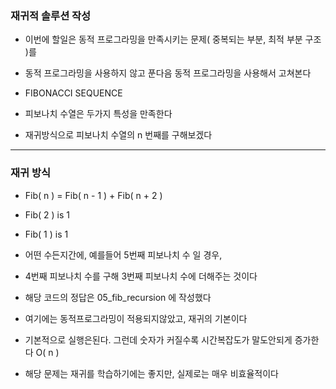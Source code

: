 ### 재귀적 솔루션 작성

- 이번에 할일은 동적 프로그라밍을 만족시키는 문제( 중복되는 부분, 최적 부분 구조 )를 


- 동적 프로그라밍을 사용하지 않고 푼다음 동적 프로그라밍을 사용해서 고쳐본다


- FIBONACCI SEQUENCE

- 피보나치 수열은 두가지 특성을 만족한다


- 재귀방식으로 피보나치 수열의 n 번째를 구해보겠다

---

### 재귀 방식

- Fib( n ) = Fib( n - 1 ) + Fib( n + 2 )


- Fib( 2 ) is 1


- Fib( 1 ) is 1


- 어떤 수든지간에, 예를들어 5번째 피보나치 수 일 경우, 
- 4번째 피보나치 수를 구해 3번째 피보나치 수에 더해주는 것이다


- 해당 코드의 정답은 05_fib_recursion 에 작성했다


- 여기에는 동적프로그라밍이 적용되지않았고, 재귀의 기본이다


- 기본적으로 실행은된다. 그런데 숫자가 커질수록 시간복잡도가 말도안되게 증가한다 O( n )


- 해당 문제는 재귀를 학습하기에는 좋지만, 실제로는 매우 비효율적이다
